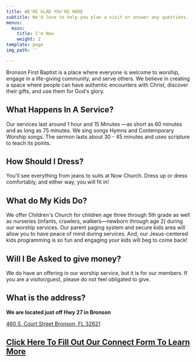 ```yaml
---
title: WE'RE GLAD YOU'RE HERE
subtitle: We'd love to help you plan a visit or answer any questions.
menus:
  main:
    title: I'm New
    weight: 2
template: page
img_path: ''

---
```

Bronson First Baptist is a place where everyone is welcome to worship, engage in a life-giving community, and serve others. We believe in creating a space where people can have authentic encounters with Christ, discover their gifts, and use them for God's glory.

## What Happens In A Service?

Our services last around 1 hour and 15 Minutes —as short as 60 minutes and as long as 75 minutes. We sing songs Hymns and Contemporary Worship songs. The sermon lasts about 30 - 45 minutes and uses scripture to teach its points.

## How Should I Dress?

You'll see everything from jeans to suits at Now Church. Dress up or dress comfortably, and either way, you will fit in!

## What do My Kids Do?

We offer Children's Church for children age three through 5th grade as well as nurseries (infants, crawlers, walkers—newborn through age 2) during our worship services. Our parent paging system and secure kids area will allow you to have peace of mind during services. And, our Jesus-centered kids programming is so fun and engaging your kids will beg to come back!

## Will I Be Asked to give money?

We do have an offering in our worship service, but it is for our members. If you are a visitor/guest, please do not feel obligated to give.

## What is the address?

**We are located just off Hwy 27 in Bronson**

[460 S. Court Street Bronson, FL 32621](https://maps.google.com/maps?q=460+S.+Court+St+32621&ie=UTF-8&hq=&hnear=0x88e8edcd1e57570b:0xde89a46d8c5ce348,460+S+Court+St,+Bronson,+FL+32621&gl=us&ei=6zcPUN3RDJCO8wSj1ICoDA&ved=0CAkQ8gEwAA)

## [Click Here To Fill Out Our Connect Form To Learn More](https://forms.gle/zPUrmBjtyry37HV29)